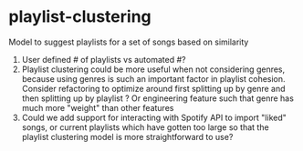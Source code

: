 # playlist-clustering
Model to suggest playlists for a set of songs based on similarity

1. User defined # of playlists vs automated #?
2. Playlist clustering could be more useful when not considering genres, because using genres is such an important factor in playlist cohesion. Consider refactoring to optimize around first splitting up by genre and then splitting up by playlist ? Or engineering feature such that genre has much more "weight" than other features
3. Could we add support for interacting with Spotify API to import "liked" songs, or current playlists which have gotten too large so that the playlist clustering model is more straightforward to use?

